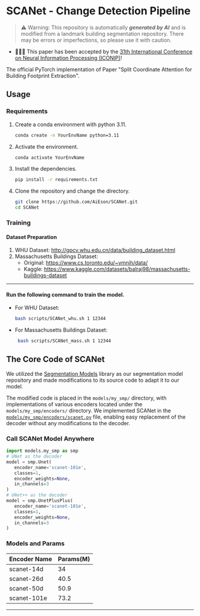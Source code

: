 # SCANet - Change Detection Pipeline
> ⚠️ Warning: This repository is automatically ***generated by AI*** and is modified from a landmark building segmentation repository. There may be errors or imperfections, so please use it with caution.

- 🎉🎉🎉 This paper has been accepted by the [31th International Conference on Neural Information Processing (ICONIP)](https://iconip2024.org/)!

The official PyTorch implementation of Paper "Split Coordinate Attention for Building Footprint Extraction".

## Usage
### Requirements
1. Create a conda environment with python 3.11.
    ```Bash
    conda create -n YourEnvName python=3.11
    ```
2. Activate the environment.
    ```Bash
    conda activate YourEnvName
    ```
3. Install the dependencies.
   ```Bash
   pip install -r requirements.txt
   ```
4. Clone the repository and change the directory.
   ```Bash
   git clone https://github.com/AiEson/SCANet.git
   cd SCANet
   ```
### Training
#### Dataset Preparation
1. WHU Dataset: http://gpcv.whu.edu.cn/data/building_dataset.html
2. Massachusetts Buildings Dataset: 
   - Original: https://www.cs.toronto.edu/~vmnih/data/
   - Kaggle: https://www.kaggle.com/datasets/balraj98/massachusetts-buildings-dataset
---
#### Run the following command to train the model.
- For WHU Dataset:
  ```Bash
  bash scripts/SCANet_whu.sh 1 12344
  ```
- For Massachusetts Buildings Dataset:
  ```Bash
   bash scripts/SCANet_mass.sh 1 12344
   ```

## The Core Code of SCANet
We utilized the [Segmentation Models](https://segmentation-models-pytorch.readthedocs.io/en/latest/index.html) library as our segmentation model repository and made modifications to its source code to adapt it to our model.

The modified code is placed in the `models/my_smp/` directory, with implementations of various encoders located under the `models/my_smp/encoders/` directory. We implemented SCANet in the [`models/my_smp/encoders/scanet.py`](https://github.com/AiEson/SCANet/blob/main/models/my_smp/encoders/scanet.py) file, enabling easy replacement of the decoder without any modifications to the decoder.

### Call SCANet Model Anywhere
```Python
import models.my_smp as smp
# UNet as the decoder
model = smp.Unet(
   encoder_name='scanet-101e',
   classes=1,
   encoder_weights=None,
   in_channels=3
)
# UNet++ as the decoder
model = smp.UnetPlusPlus(
   encoder_name='scanet-101e',
   classes=1,
   encoder_weights=None,
   in_channels=3
)
```

### Models and Params
| **Encoder Name** | **Params(M)** |
|------------------|---------------|
| scanet-14d       | 34            |
| scanet-26d       | 40.5          |
| scanet-50d       | 50.9          |
| scanet-101e      | 73.2          |
---
